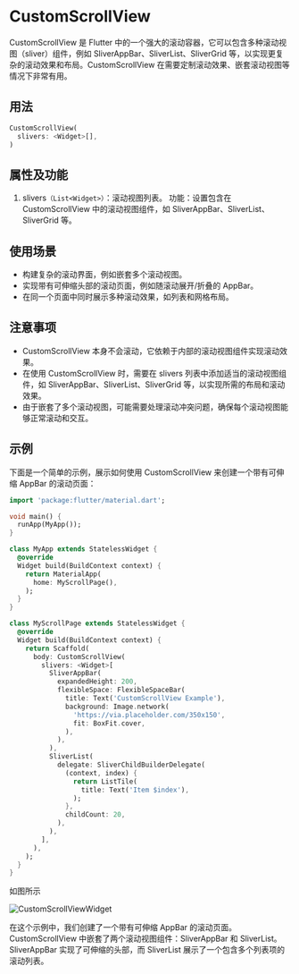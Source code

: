 # CustomScrollView

CustomScrollView 是 Flutter 中的一个强大的滚动容器，它可以包含多种滚动视图（sliver）组件，例如 SliverAppBar、SliverList、SliverGrid 等，以实现更复杂的滚动效果和布局。CustomScrollView 在需要定制滚动效果、嵌套滚动视图等情况下非常有用。

## 用法

```dart
CustomScrollView(
  slivers: <Widget>[],
)
```

## 属性及功能

1. slivers`（List<Widget>）`：滚动视图列表。
功能：设置包含在 CustomScrollView 中的滚动视图组件，如 SliverAppBar、SliverList、SliverGrid 等。

## 使用场景

- 构建复杂的滚动界面，例如嵌套多个滚动视图。
- 实现带有可伸缩头部的滚动页面，例如随滚动展开/折叠的 AppBar。
- 在同一个页面中同时展示多种滚动效果，如列表和网格布局。

## 注意事项

- CustomScrollView 本身不会滚动，它依赖于内部的滚动视图组件实现滚动效果。
- 在使用 CustomScrollView 时，需要在 slivers 列表中添加适当的滚动视图组件，如 SliverAppBar、SliverList、SliverGrid 等，以实现所需的布局和滚动效果。
- 由于嵌套了多个滚动视图，可能需要处理滚动冲突问题，确保每个滚动视图能够正常滚动和交互。

## 示例

下面是一个简单的示例，展示如何使用 CustomScrollView 来创建一个带有可伸缩 AppBar 的滚动页面：

```dart
import 'package:flutter/material.dart';

void main() {
  runApp(MyApp());
}

class MyApp extends StatelessWidget {
  @override
  Widget build(BuildContext context) {
    return MaterialApp(
      home: MyScrollPage(),
    );
  }
}

class MyScrollPage extends StatelessWidget {
  @override
  Widget build(BuildContext context) {
    return Scaffold(
      body: CustomScrollView(
        slivers: <Widget>[
          SliverAppBar(
            expandedHeight: 200,
            flexibleSpace: FlexibleSpaceBar(
              title: Text('CustomScrollView Example'),
              background: Image.network(
                'https://via.placeholder.com/350x150',
                fit: BoxFit.cover,
              ),
            ),
          ),
          SliverList(
            delegate: SliverChildBuilderDelegate(
              (context, index) {
                return ListTile(
                  title: Text('Item $index'),
                );
              },
              childCount: 20,
            ),
          ),
        ],
      ),
    );
  }
}
```

如图所示

![CustomScrollViewWidget](./imgs/CustomScrollViewWidget.gif)

在这个示例中，我们创建了一个带有可伸缩 AppBar 的滚动页面。CustomScrollView 中嵌套了两个滚动视图组件：SliverAppBar 和 SliverList。SliverAppBar 实现了可伸缩的头部，而 SliverList 展示了一个包含多个列表项的滚动列表。
